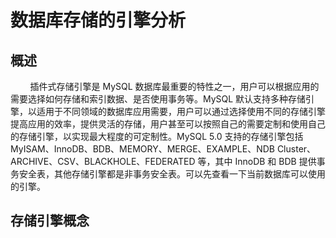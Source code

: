 # **数据库存储的引擎分析**

## 概述

&nbsp;&nbsp;&nbsp;&nbsp; &nbsp;&nbsp;  插件式存储引擎是 MySQL 数据库最重要的特性之一，用户可以根据应用的需要选择如何存储和索引数据、是否使用事务等。MySQL 默认支持多种存储引擎，以适用于不同领域的数据库应用需要，用户可以通过选择使用不同的存储引擎提高应用的效率，提供灵活的存储，用户甚至可以按照自己的需要定制和使用自己的存储引擎，以实现最大程度的可定制性。MySQL 5.0 支持的存储引擎包括 MyISAM、InnoDB、BDB、MEMORY、MERGE、EXAMPLE、NDB Cluster、ARCHIVE、CSV、BLACKHOLE、FEDERATED 等，其中 InnoDB 和 BDB 提供事务安全表，其他存储引擎都是非事务安全表。可以先查看一下当前数据库可以使用的引擎。

## 存储引擎概念



